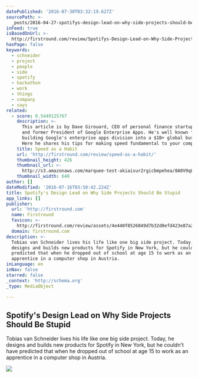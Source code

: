 ```yaml
---
datePublished: '2016-07-30T03:32:19.627Z'
sourcePath: >-
  _posts/2016-04-27-spotifys-design-lead-on-why-side-projects-should-be-stupid.md
inFeed: true
isBasedOnUrl: >-
  http://firstround.com/review/Spotifys-Design-Lead-on-Why-Side-Projects-Should-be-Stupid/
hasPage: false
keywords:
  - schneider
  - project
  - people
  - side
  - spotify
  - hackathon
  - work
  - things
  - company
  - says
related:
  - score: 0.5449125767
    description: >-
      This article is by Dave Girouard, CEO of personal finance startup Upstart,
      and former President of Google Enterprise Apps. He's well known for
      building Google's enterprise apps division into a $1B+ global business.
      Here he shares his tips for making speed fundamental to your company.
    title: Speed as a Habit
    url: 'http://firstround.com/review/speed-as-a-habit/'
    thumbnail_height: 426
    thumbnail_url: >-
      http://s3.amazonaws.com/marquee-test-akiaisur2rgicbmpehea/8A0V9qL9TTic0g9CdcXm_Dave%20Hero.jpg
    thumbnail_width: 640
author: []
dateModified: '2016-07-16T03:50:42.224Z'
title: Spotify's Design Lead on Why Side Projects Should Be Stupid
app_links: []
publisher:
  url: 'http://firstround.com'
  name: Firstround
  favicon: >-
    http://firstround.com/review/assets/4e440f8526049d7b32d0efd423e87a26/images/favicon.ico
  domain: firstround.com
description: >-
  Tobias van Schneider lives his life like one big side project. Today, he
  designs and builds new products for Spotify in New York, but he couldn't have
  predicted that when he dropped out of school at age 15 to work as an
  apprentice in a computer shop in Austria.
inLanguage: en
inNav: false
starred: false
_context: 'http://schema.org'
_type: MediaObject

---
```

<article style=""><h1>Spotify's Design Lead on Why Side Projects Should Be Stupid</h1><p>Tobias van Schneider lives his life like one big side project. Today, he designs and builds new products for Spotify in New York, but he couldn't have predicted that when he dropped out of school at age 15 to work as an apprentice in a computer shop in Austria.</p><img src="http://s3.amazonaws.com/marquee-test-akiaisur2rgicbmpehea/On3IelOFRhqJWCN0qchQ_MGP_6064.jpg" /></article>